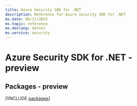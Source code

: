 ```yaml
---
title: Azure Security SDK for .NET
description: Reference for Azure Security SDK for .NET
ms.date: 06/17/2025
ms.topic: reference
ms.devlang: dotnet
ms.service: security
---
```

# Azure Security SDK for .NET - preview
## Packages - preview
[!INCLUDE [packages](security-index.md)]